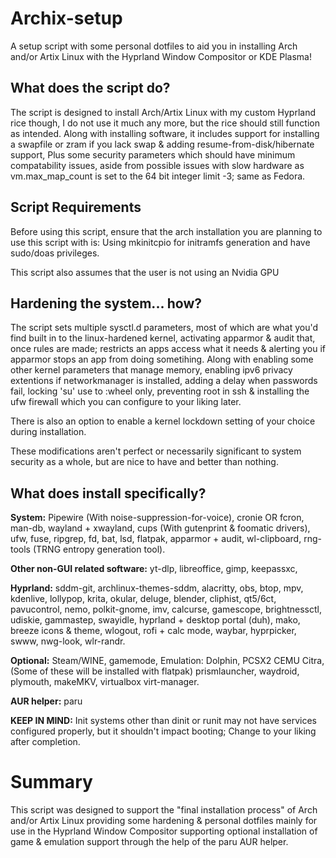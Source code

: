# Archix-setup

A setup script with some personal dotfiles to aid you in installing Arch and/or Artix Linux with the Hyprland Window Compositor or KDE Plasma!

## What does the script do?

The script is designed to install Arch/Artix Linux with my custom Hyprland rice though, I do not use it much any more, but the rice should still function as intended.
Along with installing software, it includes support for installing a swapfile or zram if you lack swap & adding resume-from-disk/hibernate support, Plus some security parameters which should have minimum compatability issues, aside from possible issues with slow hardware as vm.max_map_count is set to the 64 bit integer limit -3; same as Fedora.

## Script Requirements
Before using this script, ensure that the arch installation you are planning to use this script with is: Using mkinitcpio for initramfs generation and have sudo/doas privileges.

This script also assumes that the user is not using an Nvidia GPU

## Hardening the system... how?

The script sets multiple sysctl.d parameters, most of which are what you'd find built in to the linux-hardened kernel, activating apparmor & audit that, once rules are made; restricts an apps access what it needs & alerting you if apparmor stops an app from doing sometihing. Along with enabling some other kernel parameters that manage memory, enabling ipv6 privacy extentions if networkmanager is installed, adding a delay when passwords fail, locking 'su' use to :wheel only, preventing root in ssh & installing the ufw firewall which you can configure to your liking later.

There is also an option to enable a kernel lockdown setting of your choice during installation.

These modifications aren't perfect or necessarily significant to system security as a whole, but are nice to have and better than nothing.


## What does install specifically?

__System:__
Pipewire (With noise-suppression-for-voice),
cronie OR fcron,
man-db,
wayland + xwayland,
cups (With gutenprint & foomatic drivers),
ufw,
fuse,
ripgrep,
fd,
bat,
lsd,
flatpak,
apparmor + audit,
wl-clipboard,
rng-tools (TRNG entropy generation tool).

__Other non-GUI related software:__
yt-dlp,
libreoffice,
gimp,
keepassxc,

__Hyprland:__
sddm-git,
archlinux-themes-sddm,
alacritty,
obs,
btop,
mpv,
kdenlive,
lollypop,
krita,
okular,
deluge,
blender,
cliphist,
qt5/6ct,
pavucontrol,
nemo,
polkit-gnome,
imv,
calcurse,
gamescope,
brightnessctl,
udiskie,
gammastep,
swayidle,
hyprland + desktop portal (duh),
mako,
breeze icons & theme,
wlogout,
rofi + calc mode,
waybar,
hyprpicker,
swww,
nwg-look,
wlr-randr.

__Optional:__
Steam/WINE,
gamemode,
Emulation:
    Dolphin,
    PCSX2
    CEMU
    Citra,
    (Some of these will be installed with flatpak)
prismlauncher,
waydroid, 
plymouth,
makeMKV,
virtualbox
virt-manager.

__AUR helper:__
paru

__KEEP IN MIND:__
Init systems other than dinit or runit may not have services configured properly, but it shouldn't impact booting; Change to your liking after completion.

# Summary

This script was designed to support the "final installation process" of Arch and/or Artix Linux providing some hardening & personal dotfiles mainly for use in the Hyprland Window Compositor supporting optional installation of game & emulation support through the help of the paru AUR helper. 
